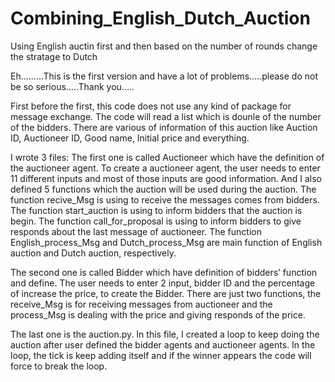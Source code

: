 # Combining_English_Dutch_Auction
Using English auctin first and then based on the number of rounds change the stratage to Dutch


Eh.........This is the first version and have a lot of problems.....please do not be so serious.....Thank you.....


First before the first, this code does not use any kind of package for message exchange. The code will read a list which is dounle of the number of the bidders. There are various of information of this auction like Auction ID, Auctioneer ID, Good name, Initial price and everything.

I wrote 3 files:
The first one is called Auctioneer which have the definition of the auctioneer agent. 
To create a auctioneer agent, the user needs to enter 11 different inputs and most of those inputs are good information. 
And I also defined 5 functions which the auction will be used during the auction. 
The function recive_Msg is using to receive the messages comes from bidders. 
The function start_auction is using to inform bidders that the auction is begin. 
The function call_for_proposal is using to inform bidders to give responds about the last message of auctioneer. 
The function English_process_Msg and Dutch_process_Msg are main function of English auction and Dutch auction, respectively.

The second one is called Bidder which have definition of bidders’ function and define. 
The user needs to enter 2 input, bidder ID and the percentage of increase the price, to create the Bidder. 
There are just two functions, the receive_Msg is for receiving messages from auctioneer and the process_Msg is dealing with the price and giving responds of the price.

The last one is the auction.py. 
In this file, I created a loop to keep doing the auction after user defined the bidder agents and auctioneer agents. 
In the loop, the tick is keep adding itself and if the winner appears the code will force to break the loop.
